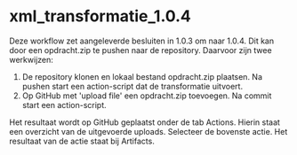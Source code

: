 # xml_transformatie_1.0.4
Deze workflow zet aangeleverde besluiten in 1.0.3 om naar 1.0.4. Dit kan door een opdracht.zip te pushen naar de repository. Daarvoor zijn twee werkwijzen:
1. De repository klonen en lokaal bestand opdracht.zip plaatsen. Na pushen start een action-script dat de transformatie uitvoert.
2. Op GitHub met 'upload file' een opdracht.zip toevoegen. Na commit start een action-script.

Het resultaat wordt op GitHub geplaatst onder de tab Actions. Hierin staat een overzicht van de uitgevoerde uploads. Selecteer de bovenste actie. Het resultaat van de actie staat bij Artifacts.